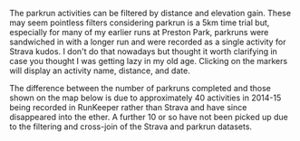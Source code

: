 The parkrun activities can be filtered by distance and elevation gain. These may seem pointless filters considering parkrun is a 5km time trial but, especially for many of my earlier runs at Preston Park, parkruns were sandwiched in with a longer run and were recorded as a single activity for Strava kudos. I don't do that nowadays but thought it worth clarifying in case you thought I was getting lazy in my old age. Clicking on the markers will display an activity name, distance, and date.

The difference between the number of parkruns completed and those shown on the map below is due to approximately 40 activities in 2014-15 being recorded in RunKeeper rather than Strava and have since disappeared into the ether. A further 10 or so have not been picked up due to the filtering and cross-join of the Strava and parkrun datasets.